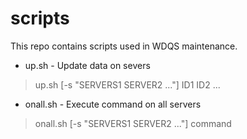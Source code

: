 # scripts
This repo contains scripts used in WDQS maintenance.

- up.sh - Update data on severs
> up.sh [-s "SERVERS1 SERVER2 ..."] ID1 ID2 ...

- onall.sh - Execute command on all servers
> onall.sh [-s "SERVERS1 SERVER2 ..."] command

 

